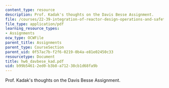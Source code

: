 ```yaml
---
content_type: resource
description: Prof. Kadak's thoughts on the Davis Besse Assignment.
file: /courses/22-39-integration-of-reactor-design-operations-and-safety-fall-2006/b99b54612ed0b3b8a71238cb1d68fa9b_hw6_davbese_kad.pdf
file_type: application/pdf
learning_resource_types:
- Assignments
ocw_type: OCWFile
parent_title: Assignments
parent_type: CourseSection
parent_uid: 0f57ac7b-f2f6-0219-0b4a-e81e02450c33
resourcetype: Document
title: hw6_davbese_kad.pdf
uid: b99b5461-2ed0-b3b8-a712-38cb1d68fa9b
---
```

Prof. Kadak's thoughts on the Davis Besse Assignment.

